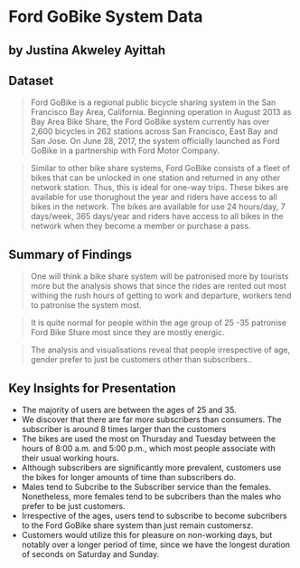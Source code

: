# Ford GoBike System Data
## by Justina Akweley Ayittah


## Dataset

> Ford GoBike is a regional public bicycle sharing system in the San Francisco Bay Area, California. Beginning operation in August 2013 as Bay Area Bike Share, the Ford GoBike system currently has over 2,600 bicycles in 262 stations across San Francisco, East Bay and San Jose. On June 28, 2017, the system officially launched as Ford GoBike in a partnership with Ford Motor Company.

>Similar to other bike share systems, Ford GoBike consists of a fleet of bikes that can be unlocked in one station and returned in any other network station. Thus, this is ideal for one-way trips. These bikes are available for use thorughout the year and riders have access to all bikes in the network. The bikes are available for use 24 hours/day, 7 days/week, 365 days/year and riders have access to all bikes in the network when they become a member or purchase a pass.


## Summary of Findings

> One will think a bike share system will be patronised more by tourists more but the analysis shows that since the rides are rented out most withing the rush hours of getting to work and departure, workers tend to patronise the system most.

>It is quite normal for people within the age group of 25 -35 patronise Ford Bike Share most since they are mostly energic.

>The analysis and visualisations reveal that people irrespective of age, gender prefer to just be customers other than subscribers..


## Key Insights for Presentation
- The majority of users are between the ages of 25 and 35.
- We discover that there are far more subscribers than consumers. The subscriber is around 8 times larger than the customers
- The bikes are used the most on Thursday and Tuesday between the hours of 8:00 a.m. and 5:00 p.m., which most people associate with their usual working hours.
- Although subscribers are significantly more prevalent, customers use the bikes for longer amounts of time than subscribers do.
- Males tend to Subcribe to the Subscriber service than the females. Nonetheless, more females tend to be subcribers than the males who prefer to be just customers.
- Irrespective of the ages, users tend to subscribe to become subcribers to the Ford GoBike share system than just remain customersz.
- Customers would utilize this for pleasure on non-working days, but notably over a longer period of time, since we have the longest duration of seconds on Saturday and Sunday.